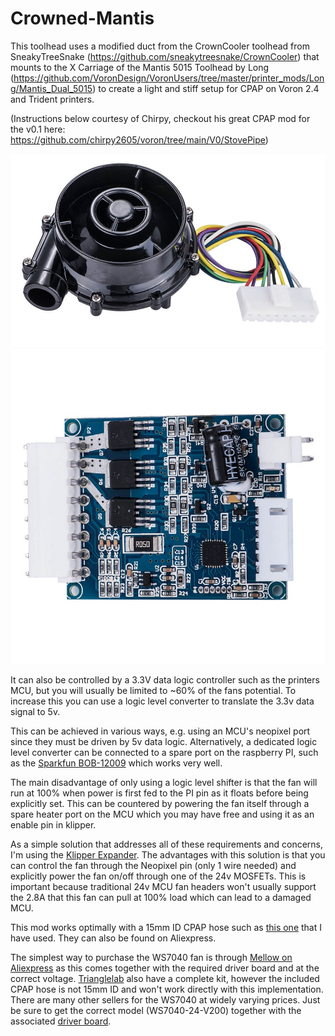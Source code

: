 # Crowned-Mantis

This toolhead uses a modified duct from the CrownCooler toolhead from SneakyTreeSnake (https://github.com/sneakytreesnake/CrownCooler) that mounts to the X Carriage of the Mantis 5015 Toolhead by Long (https://github.com/VoronDesign/VoronUsers/tree/master/printer_mods/Long/Mantis_Dual_5015) to create a light and stiff setup for CPAP on Voron 2.4 and Trident printers.

(Instructions below courtesy of Chirpy, checkout his great CPAP mod for the v0.1 here: https://github.com/chirpy2605/voron/tree/main/V0/StovePipe)

![ws7040](images/ws7040.jpg)
![WS2403DY01V04](images/WS2403DY01V04.jpg)

It can also be controlled by a 3.3V  data logic controller such as the printers MCU, but you will usually be limited to ~60% of the fans potential. To increase this you can use a logic level converter to translate the 3.3v data signal to 5v.

This can be achieved in various ways, e.g. using an MCU's neopixel port since they must be driven by 5v data logic. Alternatively, a dedicated logic level converter can be connected to a spare port on the raspberry PI, such as the [Sparkfun BOB-12009](https://www.sparkfun.com/products/12009) which works very well.

The main disadvantage of only using a logic level shifter is that the fan will run at 100% when power is first fed to the PI pin as it floats before being explicitly set. This can be countered by powering the fan itself through a spare heater port on the MCU which you may have free and using it as an enable pin in klipper.

As a simple solution that addresses all of these requirements and concerns, I'm using the [Klipper Expander](https://github.com/VoronDesign/Voron-Hardware/tree/master/Klipper_Expander). The advantages with this solution is that you can control the fan through the Neopixel pin (only 1 wire needed) and explicitly power the fan on/off through one of the 24v MOSFETs. This is important because traditional 24v MCU fan headers won't usually support the 2.8A that this fan can pull at 100% load which can lead to a damaged MCU. 

This mod works optimally with a 15mm ID CPAP hose such as [this one](https://www.amazon.co.uk/gp/product/B07TCC42WT) that I have used. They can also be found on Aliexpress.

The simplest way to purchase the WS7040 fan is through [Mellow on Aliexpress](https://www.aliexpress.com/item/1005004729010078.html) as this comes together with the required driver board and at the correct voltage. [Trianglelab](https://www.aliexpress.com/item/1005003822117604.html) also have a complete kit, however the included CPAP hose is not 15mm ID and won't work directly with this implementation. There are many other sellers for the WS7040 at widely varying prices. Just be sure to get the correct model (WS7040-24-V200) together with the associated [driver board](https://www.wonsmart.com.cn/ws2403-15655936300127195.html).
